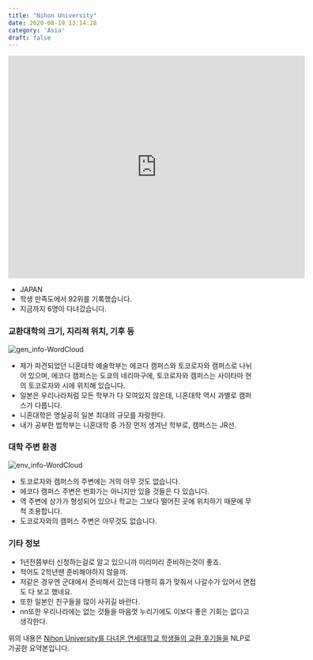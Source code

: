 ```yaml
---
title: "Nihon University"
date: 2020-08-19 13:14:28
category: 'Asia'
draft: false
---
```


<iframe
width="600"
height="450"
frameborder="0" style="border:0"
src="https://www.google.com/maps/embed/v1/place?key=AIzaSyC9e1AME-pVmWC4hBpFdu5S4dKzyepa3HQ&q=Nihon+University&center=35.6997742,139.75550149999998&zoom=14" allowfullscreen>
</iframe>

* JAPAN
* 학생 만족도에서 92위를 기록했습니다.
* 지금까지 6명이 다녀갔습니다. 

### 교환대학의 크기, 지리적 위치, 기후 등

![gen_info-WordCloud](../univ_wordclouds_okt/gen_info/JP000020_gen_info_okt.png)

* 제가 파견되었던 니혼대학 예술학부는 에코다 캠퍼스와 토코로자와 캠퍼스로 나뉘어 있으며, 에코다 캠퍼스는 도쿄의 네리마구에, 토코로자와 캠퍼스는 사이타마 현의 토코로자와 시에 위치해 있습니다.
* 일본은 우리나라처럼 모든 학부가 다 모여있지 않은데, 니혼대학 역시 과별로 캠퍼스가 다릅니다.
* 니혼대학은 명실공히 일본 최대의 규모를 자랑한다.
* 내가 공부한 법학부는 니혼대학 중 가장 먼저 생겨난 학부로, 캠퍼스는 JR선.


### 대학 주변 환경

![env_info-WordCloud](../univ_wordclouds_okt/env_info/JP000020_env_info_okt.png)

* 토코로자와 캠퍼스의 주변에는 거의 아무 것도 없습니다.
* 에코다 캠퍼스 주변은 번화가는 아니지만 있을 것들은 다 있습니다.
* 역 주변에 상가가 형성되어 있으나 학교는 그보다 떨어진 곳에 위치하기 때문에 무척 조용합니다.
* 도코로자와의 캠퍼스 주변은 아무것도 없습니다.


### 기타 정보

* 1년전쯤부터 신청하는걸로 알고 있으니까 미리미리 준비하는것이 좋죠.
* 적어도 2학년땐 준비해야하지 않을까.
* 저같은 경우엔 군대에서 준비해서 갔는데 다행히 휴가 맞춰서 나갈수가 있어서 면접도 다 보고 했네요.
* 또한 일본인 친구들을 많이 사귀길 바란다.
* nn또한 우리나라에는 없는 것들을 마음껏 누리기에도 이보다 좋은 기회는 없다고 생각한다.


위의 내용은 [Nihon University를 다녀온 연세대학교 학생들의 교환 후기들을](http://oia.yonsei.ac.kr/partner/expReport.asp?ucode=JP000020&bgbn=A) NLP로 가공한 요약본입니다. 
